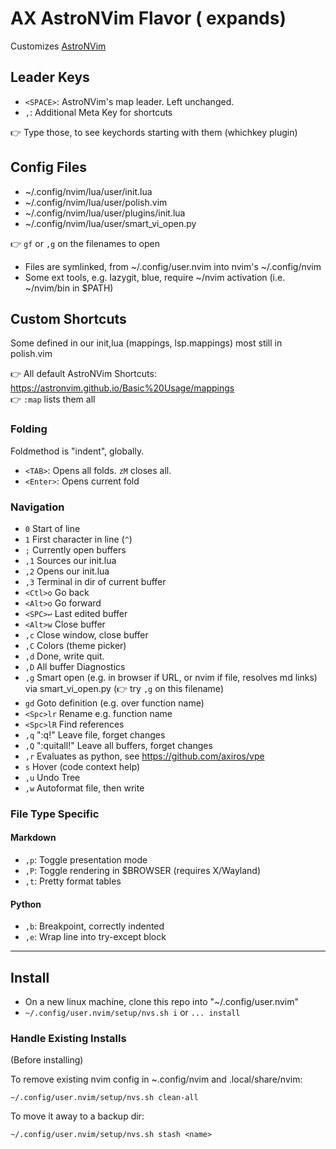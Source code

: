 # AX AstroNVim Flavor (<TAB> expands)

Customizes [AstroNVim](https://github.com/AstroNvim/AstroNvim)


## Leader Keys

- `<SPACE>`: AstroNVim's map leader. Left unchanged.
- `,`: Additional Meta Key for shortcuts

👉 Type those, to see keychords starting with them (whichkey plugin)

## Config Files

- ~/.config/nvim/lua/user/init.lua
- ~/.config/nvim/lua/user/polish.vim
- ~/.config/nvim/lua/user/plugins/init.lua
- ~/.config/nvim/lua/user/smart_vi_open.py

👉 `gf` or `,g` on the filenames to open

- Files are symlinked, from ~/.config/user.nvim into nvim's ~/.config/nvim
- Some ext tools, e.g. lazygit, blue, require ~/nvim activation (i.e. ~/nvim/bin in $PATH)

## Custom Shortcuts

Some defined in our init,lua (mappings, lsp.mappings) most still in polish.vim

👉 All default AstroNVim Shortcuts: https://astronvim.github.io/Basic%20Usage/mappings   
👉 `:map` lists them all



### Folding

Foldmethod is "indent", globally.

- `<TAB>`: Opens all folds. `zM` closes all.
- `<Enter>`: Opens current fold
 
### Navigation

- `0`       Start of line
- `1`       First character in line (`^`)
- `;`       Currently open buffers
- `,1`      Sources our init.lua
- `,2`      Opens our init.lua
- `,3`      Terminal in dir of current buffer
- `<Ctl>o`  Go back 
- `<Alt>o`  Go forward
- `<SPC>↩️`  Last edited buffer
- `<Alt>w`  Close buffer
- `,c`      Close window, close buffer
- `,C`      Colors (theme picker)
- `,d`      Done, write quit.
- `,D`      All buffer Diagnostics
- `,g`      Smart open (e.g. in browser if URL, or nvim if file, resolves md links) via smart_vi_open.py (👉 try `,g` on this filename)
- `gd`      Goto definition (e.g. over function name)
- `<Spc>lr` Rename e.g. function name
- `<Spc>lR` Find references
- `,q`      ":q!" Leave file, forget changes
- `,Q`      ":quitall!" Leave all buffers, forget changes
- `,r`      Evaluates as python, see https://github.com/axiros/vpe
- `s`       Hover (code context help)
- `,u`      Undo Tree
- `,w`      Autoformat file, then write

### File Type Specific

#### Markdown

- `,p`: Toggle presentation mode
- `,P`: Toggle rendering in $BROWSER (requires X/Wayland)
- `,t`: Pretty format tables

#### Python

- `,b`: Breakpoint, correctly indented
- `,e`: Wrap line into try-except block 


---


## Install

- On a new linux machine, clone this repo into "~/.config/user.nvim"
- `~/.config/user.nvim/setup/nvs.sh i` or `... install`

### Handle Existing Installs

(Before installing)

To remove existing nvim config in ~.config/nvim and .local/share/nvim:

`~/.config/user.nvim/setup/nvs.sh clean-all` 

To move it away to a backup dir:

`~/.config/user.nvim/setup/nvs.sh stash <name>`
